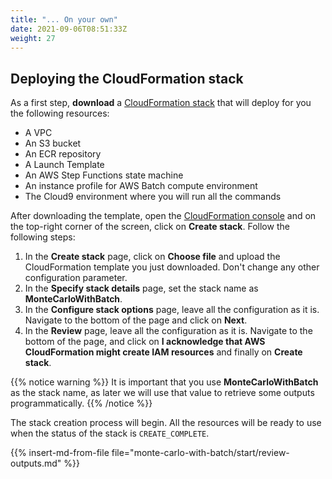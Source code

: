 ```yaml
---
title: "... On your own"
date: 2021-09-06T08:51:33Z
weight: 27
---
```


## Deploying the CloudFormation stack

As a first step, **download** a [CloudFormation stack](https://raw.githubusercontent.com/awslabs/ec2-spot-workshops/master/content/rendering-with-batch/rendering-with-batch.files/stack.yaml) that will deploy for you the following resources:

- A VPC
- An S3 bucket
- An ECR repository
- A Launch Template
- An AWS Step Functions state machine
- An instance profile for AWS Batch compute environment
- The Cloud9 environment where you will run all the commands

After downloading the template, open the [CloudFormation console](https://console.aws.amazon.com/cloudformation) and on the top-right corner of the screen, click on **Create stack**. Follow the following steps:

1. In the **Create stack** page, click on **Choose file** and upload the CloudFormation template you just downloaded. Don't change any other configuration parameter.
2. In the **Specify stack details** page, set the stack name as **MonteCarloWithBatch**.
3. In the **Configure stack options** page, leave all the configuration as it is. Navigate to the bottom of the page and click on **Next**.
4. In the **Review** page, leave all the configuration as it is. Navigate to the bottom of the page, and click on **I acknowledge that AWS CloudFormation might create IAM resources** and finally on **Create stack**.

{{% notice warning %}}
It is important that you use **MonteCarloWithBatch** as the stack name, as later we will use that value to retrieve some outputs programmatically.
{{% /notice %}}

The stack creation process will begin. All the resources will be ready to use when the status of the stack is `CREATE_COMPLETE`.

{{% insert-md-from-file file="monte-carlo-with-batch/start/review-outputs.md" %}}
